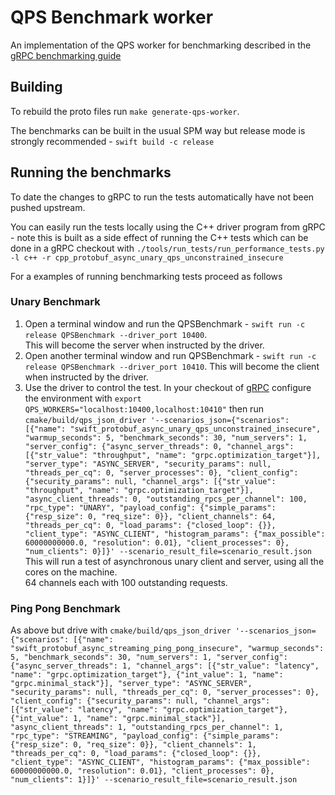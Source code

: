 #  QPS Benchmark worker

An implementation of the QPS worker for benchmarking described in the  
[gRPC benchmarking guide](https://grpc.io/docs/guides/benchmarking/)

## Building
To rebuild the proto files run `make generate-qps-worker`.

The benchmarks can be built in the usual SPM way but release mode is strongly recommended - `swift build -c release`

## Running the benchmarks

To date the changes to gRPC to run the tests automatically have not been pushed upstream.

You can easily run the tests locally using the C++ driver program from gRPC - note this is built as a side effect 
of running the C++ tests which can be done in a gRPC checkout with 
`./tools/run_tests/run_performance_tests.py -l c++ -r cpp_protobuf_async_unary_qps_unconstrained_insecure`

For a examples of running benchmarking tests proceed as follows

### Unary Benchmark
1. Open a terminal window and run the QPSBenchmark - `swift run -c release QPSBenchmark --driver_port 10400`.  
This will become the server when instructed by the driver.
2. Open another terminal window and run QPSBenchmark - `swift run -c release QPSBenchmark --driver_port 10410`.
This will become the client when instructed by the driver.
3. Use the driver to control the test.  In your checkout of [gRPC](https://github.com/grpc/grpc) 
configure the environment with `export QPS_WORKERS="localhost:10400,localhost:10410"` then run
`cmake/build/qps_json_driver '--scenarios_json={"scenarios": [{"name": "swift_protobuf_async_unary_qps_unconstrained_insecure", "warmup_seconds": 5, "benchmark_seconds": 30, "num_servers": 1, "server_config": {"async_server_threads": 0, "channel_args": [{"str_value": "throughput", "name": "grpc.optimization_target"}], "server_type": "ASYNC_SERVER", "security_params": null, "threads_per_cq": 0, "server_processes": 0}, "client_config": {"security_params": null, "channel_args": [{"str_value": "throughput", "name": "grpc.optimization_target"}], "async_client_threads": 0, "outstanding_rpcs_per_channel": 100, "rpc_type": "UNARY", "payload_config": {"simple_params": {"resp_size": 0, "req_size": 0}}, "client_channels": 64, "threads_per_cq": 0, "load_params": {"closed_loop": {}}, "client_type": "ASYNC_CLIENT", "histogram_params": {"max_possible": 60000000000.0, "resolution": 0.01}, "client_processes": 0}, "num_clients": 0}]}' --scenario_result_file=scenario_result.json`
This will run a test of asynchronous unary client and server, using all the cores on the machine.  
64 channels each with 100 outstanding requests.

### Ping Pong Benchmark

As above but drive with `cmake/build/qps_json_driver '--scenarios_json={"scenarios": [{"name": "swift_protobuf_async_streaming_ping_pong_insecure", "warmup_seconds": 5, "benchmark_seconds": 30, "num_servers": 1, "server_config": {"async_server_threads": 1, "channel_args": [{"str_value": "latency", "name": "grpc.optimization_target"}, {"int_value": 1, "name": "grpc.minimal_stack"}], "server_type": "ASYNC_SERVER", "security_params": null, "threads_per_cq": 0, "server_processes": 0}, "client_config": {"security_params": null, "channel_args": [{"str_value": "latency", "name": "grpc.optimization_target"}, {"int_value": 1, "name": "grpc.minimal_stack"}], "async_client_threads": 1, "outstanding_rpcs_per_channel": 1, "rpc_type": "STREAMING", "payload_config": {"simple_params": {"resp_size": 0, "req_size": 0}}, "client_channels": 1, "threads_per_cq": 0, "load_params": {"closed_loop": {}}, "client_type": "ASYNC_CLIENT", "histogram_params": {"max_possible": 60000000000.0, "resolution": 0.01}, "client_processes": 0}, "num_clients": 1}]}' --scenario_result_file=scenario_result.json`
